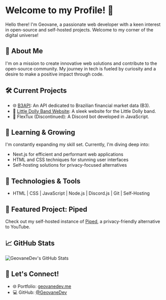 # Welcome to my Profile! 👋

Hello there! I'm Geovane, a passionate web developer with a keen interest in open-source and self-hosted projects. Welcome to my corner of the digital universe!

## 🚀 About Me

I'm on a mission to create innovative web solutions and contribute to the open-source community. My journey in tech is fueled by curiosity and a desire to make a positive impact through code.

## 🛠️ Current Projects

- 🌐 [B3API](https://b3api.me): An API dedicated to Brazilian financial market data (B3).
- 🎸 [Little Dolly Band Website](https://littledolly.com.br/): A sleek website for the Little Dolly band.
- 🐧 FlexTux (Discontinued): A Discord bot developed in JavaScript.

## 🌱 Learning & Growing

I'm constantly expanding my skill set. Currently, I'm diving deep into:

- Next.js for efficient and performant web applications
- HTML and CSS techniques for stunning user interfaces
- Self-hosting solutions for privacy-focused alternatives

## 🔧 Technologies & Tools
- HTML | CSS | JavaScript | Node.js | Discord.js | Git | Self-Hosting

## 🌟 Featured Project: Piped

Check out my self-hosted instance of [Piped](https://piped.geovanedev.me), a privacy-friendly alternative to YouTube.

## 📈 GitHub Stats

![GeovaneDev's GitHub Stats](https://github-readme-stats.vercel.app/api?username=GeovaneDev&show_icons=true&theme=dark&bg_color=0D1117&title_color=28a745&text_color=ccc&icon_color=28a745&border_color=28a745)

## 🤝 Let's Connect!

- 🌐 Portfolio: [geovanedev.me](https://geovanedev.me)
- 💻 GitHub: [@GeovaneDev](https://github.com/GeovaneDev)
